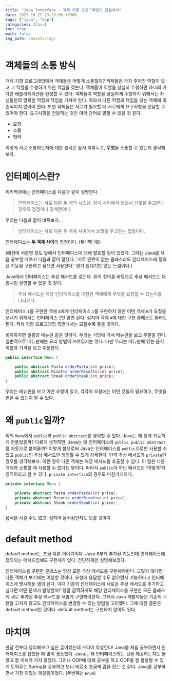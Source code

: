 ```yaml
---
title: "Java Interface - 객체 지향 프로그래밍의 관점에서"
date: 2023-10-22 23:25:00 +0900
tags: ["java", "oop"]
categories: [Java]
toc: true
math: false
img_path: /assets/img/
---
```


# 객체들의 소통 방식

객체 지향 프로그래밍에서 객체들은 어떻게 소통할까?
객체들은 각자 주어진 역할이 있고 그 역할을 수행하기 위한 책임을 갖는다. 객체들이 역할을 성실히 수행하면 하나의 커다란 애플리케이션을 완성할 수 있다.
객체들이 역할을 성실하게 수행하기 위해서는 자신들만의 명확한 역할과 책임을 가져야 한다. 따라서 다른 역할과 책임을 갖는 객체에 의존적이지 않아야 한다. 또한 객체들은 서로가 필요할 때 서로에게 요구사항을 전달할 수 있어야 한다.
요구사항을 전달하는 것은 여러 단어로 말할 수 있을 것 같다.

- 요청
- 소통
- 협력

어떻게 서로 소통하는지에 대한 생각은 잠시 미뤄두고, **무엇**을 소통할 수 있는지 생각해보자.

# 인터페이스란?

위키백과에는 인터페이스를 다음과 같이 설명한다.
> 인터페이스는 서로 다른 두 개의 시스템, 장치 사이에서 정보나 신호를 주고받는 경우의 접점이나 경계면이다.

우리는 다음과 같이 바꿔보자.
> 인터페이스는 서로 다른 두 객체 사이에서 요청을 주고받는 접점이다.

인터페이스는 **두 객체 사이**의 접점이다. (두! 객! 체!)

(예전에 서른명 정도 앞에서 인터페이스에 대해 발표할 일이 있었다. 그때는 Java를 처음 공부할 때여서 다음과 같이 말했다. '서로 관련이 없는 클래스라도 인터페이스에 정의된 기능을 구현하고 싶으면 사용한다.' 뭔가 껍데기만 있는 느낌이다.)

Java에서 인터페이스는 추상 메서드를 갖는다. 위의 정의를 바탕으로 추상 메서드는 다음처럼 설명할 수 있을 것 같다.

> 추상 메서드는 해당 인터페이스를 구현한 객체에게 무엇을 요청할 수 있는지를 나타낸다.

인터페이스 `I`를 구현한 객체 `A`에게 인터페이스  `I`를 구현하지 않은 어떤 객체 `B`가 요청을 보내기 위해서는 인터페이스 `I`만 알면 된다. 심지어 객체 `A`에 대한 구현 클래스도 몰라도 된다. 객체 지향 프로그래밍 측면에서는 모를수록 좋을 것이다.

비유하자면 일종의 메뉴판 같은 것이다. 우리는 식당에 가서 메뉴판을 보고 주문을 한다. 일반적으로 메뉴판에는 요리 방법이 쓰여있지는 않다. 다만 우리는 메뉴판에 있는 음식 이름과 가격을 보고 주문한다.

``` java
public interface Menu {

    public abstract Pasta orderPasta(int price);
    public abstract Risotto orderRisotto(int price);
    public abstract Steak orderSteak(int price);
}
```

우리는 메뉴판을 보고 어떤 요청이 있고, 각각의 요청에는 어떤 것들이 필요하고, 무엇을 얻을 수 있는지 알 수 있다.

# 왜 `public`일까?

위의 `Menu`에서 `public`과 `public abstract`를 생략할 수 있다.
Java는 왜 생략 가능하게 만들었을까? 다르게 생각하면, Java는 왜 인터페이스에 `public`, `public abstract`를 자동으로 붙여줄까?
이렇게 함으로써 Java는 인터페이스를 `public`으로만 사용할 수 있고 `public`인 추상 메서드만 정의할 수 있게 강제한다.
만약 추상 메서드가 `private`인 경우를 생각해보자. 이런 경우 다른 객체는 해당 메서드를 호출할 수 없다. 이 말은 다른 객체와 소통할 때 사용할 수 없다는 뜻이다. 따라서 `public`이 아닌 메서드는 '어떻게'의 영역이라고 할 수 있다. `private interface`의 경우도 마찬가지이다.

``` java
private interface Menu {

    private abstract Pasta orderPasta(int price);
    private abstract Risotto orderRisotto(int price);
    private abstract Steak orderSteak(int price);
}
```
음식을 시킬 수도 없고, 심지어 음식점인지도 모를 것이다.

# default method

default method는 조금 다른 이야기이다. Java 8부터 추가된 기능인데 인터페이스에 정의되는 메서드임에도 구현체가 있다. 간단하게만 설명해보겠다.

인터페이스를 구현한 클래스는 항상 모든 추상 메서드를 구현해야한다. 그렇지 않다면 다른 객체가 보기에는 이상할 것이다. 요청에 응답할 수도 없으면서 가능하다고 인터페이스에 명시해둔 셈이 된다.
이때 기존의 인터페이스에 새로운 추상 메서드를 추가하고 싶다면 어떤 문제가 발생할까? 정말 끔찍하게도 해당 인터페이스를 구현한 모든 클래스에 새로 추가된 추상 메서드를 새롭게 구현해야한다.
그래서 Java 개발자들은 기존의 구현을 고치지 않고도 인터페이스를 변경할 수 있는 방법을 고민했다. 그에 대한 결론은 default method인 것이다. default method는 구현하지 않아도 된다.


# 마치며

한달 전부터 정리해보고 싶은 글이었는데 드디어 작성한다!
Java를 처음 공부하면서 인터페이스를 접했을 때 많이 생소했다. Java는 왜 인터페이스라는 것을 제공하는지도 몰랐고 잘 이해가 가지 않았다.
그러나 OOP에 대해 공부를 하고 OOP를 잘 활용할 수 있게 도와주는 Spring을 공부하고 보니 비로소 조금씩 감을 잡는 것 같다. Java를 공부하면서 가장 재밌는 깨달음이었다. (두번째는 `Enum`)
